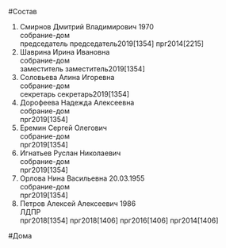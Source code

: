 #Состав  
1. Смирнов Дмитрий Владимирович 1970  
    собрание-дом  
    председатель председатель2019[1354] прг2014[2215]  
2. Шаврина Ирина Ивановна  
    собрание-дом  
    заместитель заместитель2019[1354]  
3. Соловьева Алина Игоревна  
    собрание-дом  
    секретарь секретарь2019[1354]  
4. Дорофеева Надежда Алексеевна  
    собрание-дом  
    прг2019[1354]  
5. Еремин Сергей Олегович  
    собрание-дом  
    прг2019[1354]  
6. Игнатьев Руслан Николаевич  
    собрание-дом  
    прг2019[1354]  
7. Орлова Нина Васильевна 20.03.1955  
    собрание-дом  
    прг2019[1354]  
8. Петров Алексей Алексеевич 1986  
    ЛДПР  
    прг2018[1354] прг2018[1406] прг2016[1406] прг2014[1406]  

#Дома  
  

